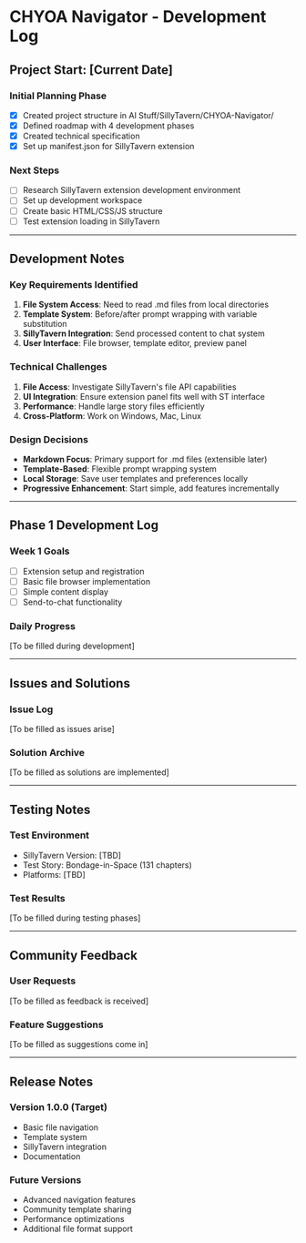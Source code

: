 # CHYOA Navigator - Development Log

## Project Start: [Current Date]

### Initial Planning Phase
- [x] Created project structure in AI Stuff/SillyTavern/CHYOA-Navigator/
- [x] Defined roadmap with 4 development phases
- [x] Created technical specification
- [x] Set up manifest.json for SillyTavern extension

### Next Steps
- [ ] Research SillyTavern extension development environment
- [ ] Set up development workspace
- [ ] Create basic HTML/CSS/JS structure
- [ ] Test extension loading in SillyTavern

---

## Development Notes

### Key Requirements Identified
1. **File System Access**: Need to read .md files from local directories
2. **Template System**: Before/after prompt wrapping with variable substitution
3. **SillyTavern Integration**: Send processed content to chat system
4. **User Interface**: File browser, template editor, preview panel

### Technical Challenges
1. **File Access**: Investigate SillyTavern's file API capabilities
2. **UI Integration**: Ensure extension panel fits well with ST interface
3. **Performance**: Handle large story files efficiently
4. **Cross-Platform**: Work on Windows, Mac, Linux

### Design Decisions
- **Markdown Focus**: Primary support for .md files (extensible later)
- **Template-Based**: Flexible prompt wrapping system
- **Local Storage**: Save user templates and preferences locally
- **Progressive Enhancement**: Start simple, add features incrementally

---

## Phase 1 Development Log

### Week 1 Goals
- [ ] Extension setup and registration
- [ ] Basic file browser implementation
- [ ] Simple content display
- [ ] Send-to-chat functionality

### Daily Progress
[To be filled during development]

---

## Issues and Solutions

### Issue Log
[To be filled as issues arise]

### Solution Archive
[To be filled as solutions are implemented]

---

## Testing Notes

### Test Environment
- SillyTavern Version: [TBD]
- Test Story: Bondage-in-Space (131 chapters)
- Platforms: [TBD]

### Test Results
[To be filled during testing phases]

---

## Community Feedback

### User Requests
[To be filled as feedback is received]

### Feature Suggestions
[To be filled as suggestions come in]

---

## Release Notes

### Version 1.0.0 (Target)
- Basic file navigation
- Template system
- SillyTavern integration
- Documentation

### Future Versions
- Advanced navigation features
- Community template sharing
- Performance optimizations
- Additional file format support